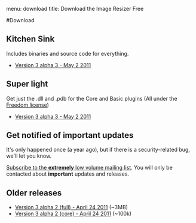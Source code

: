 menu: download
title: Download the Image Resizer Free

#Download

## Kitchen Sink

Includes binaries and source code for everything.

* [Version 3 alpha 3 - May 2 2011](/attachments/releases/Resizer3-alpha-3-full-May-02-2011.zip)

## Super light

Get just the .dll and .pdb for the Core and Basic plugins (All under the [Freedom license](/licenses/freedom))

* [Version 3 alpha 3 - May 2 2011](/attachments/releases/Resizer3-alpha-3-min-May-02-2011.zip)

## Get notified of important updates

It's only happened once (a year ago), but if there is a security-related bug, we'll let you know.

[Subscribe to the **extremely** low volume mailing list](/newsletter/signup). You will only be contacted about **important** updates and releases.

## Older releases

* [Version 3 alpha 2 (full) - April 24 2011](/attachments/releases/ImageResizer3-full-alpha2_apr-24-2011.zip) (~3MB)
* [Version 3 alpha 2 (core) - April 24 2011](/attachments/releases/ImageResizer3-min-alpha2_apr-24-2011.zip) (~100k)


<!-- Google Code for View download page Conversion Page -->
<script type="text/javascript">
/* <![CDATA[ */
var google_conversion_id = 1054642781;
var google_conversion_language = "en";
var google_conversion_format = "3";
var google_conversion_color = "ffffff";
var google_conversion_label = "HCaSCK3o3wEQ3aTy9gM";
var google_conversion_value = 0;
/* ]]> */
</script>
<script type="text/javascript" src="http://www.googleadservices.com/pagead/conversion.js">
</script>
<noscript>
<div style="display:inline;">
<img height="1" width="1" style="border-style:none;" alt="" src="http://www.googleadservices.com/pagead/conversion/1054642781/?label=HCaSCK3o3wEQ3aTy9gM&amp;guid=ON&amp;script=0"/>
</div>
</noscript>
